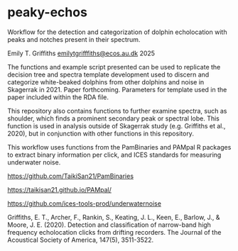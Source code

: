 # peaky-echos
Workflow for the detection and categorization of dolphin echolocation with peaks and notches present in their spectrum.

Emily T. Griffiths
emilytgrifffiths@ecos.au.dk
2025

The functions and example script presented can be used to replicate the decision tree and spectra template development used to discern and categorize white-beaked dolphins from other dolphins and noise in Skagerrak in 2021. Paper forthcoming. Parameters for template used in the paper included within the RDA file.

This repository also contains functions to further examine spectra, such as shoulder, which finds a prominent secondary peak or spectral lobe. This function is used in analysis outside of Skagerrak study (e.g. Griffiths et al., 2020), but in conjunction with other functions in this repository.

This workflow uses functions from the PamBinaries and PAMpal R packages to extract binary information per click, and ICES standards for measuring underwater noise.

https://github.com/TaikiSan21/PamBinaries

https://taikisan21.github.io/PAMpal/

https://github.com/ices-tools-prod/underwaternoise

Griffiths, E. T., Archer, F., Rankin, S., Keating, J. L., Keen, E., Barlow, J., & Moore, J. E. (2020). Detection and classification of narrow-band high frequency echolocation clicks from drifting recorders. The Journal of the Acoustical Society of America, 147(5), 3511-3522.
